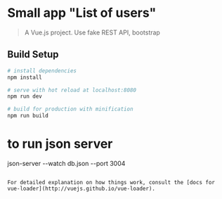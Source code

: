 # Small app "List of users"

> A Vue.js project. Use fake REST API, bootstrap

## Build Setup

```bash
# install dependencies
npm install

# serve with hot reload at localhost:8080
npm run dev

# build for production with minification
npm run build
```

# to run json server

json-server --watch db.json --port 3004

```

For detailed explanation on how things work, consult the [docs for vue-loader](http://vuejs.github.io/vue-loader).
```
